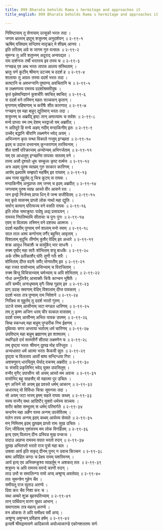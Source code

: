 ```yaml
---
title: 099 Bharata beholds Rama s hermitage and approaches it
title_english: 099 Bharata beholds Rama s hermitage and approaches it

---
```

<div class="audioEmbed"  caption="श्रीराम-हरिसीताराममूर्ति-घनपाठिभ्यां वचनम्" src="https://archive.org/download/Ramayana-recitation-Sriram-harisItArAmamUrti-Ghanapaati-v2/Kanda_2/Kanda_2_AYK-099-Sri_Rama_Darshanam.mp3"></div>

निविष्टायाम् तु सेनायाम् उत्सुको भरतः तदा ।  
जगाम भ्रातरम् द्रष्टुम् शत्रुघ्नम् अनुदर्शयन् ॥ २-९९-१  
ऋषिम् वसिष्ठम् सन्दिश्य मातृऋर् मे शीघ्रम् आनय ।  
इति तरितम् अग्रे स जागम गुरु वत्सलः ॥ २-९९-२  
सुमन्त्रः तु अपि शतुघ्नम् अदूराद् अन्वपद्यत ।  
राम दार्शनजः तर्षो भरतस्य इव तस्य च ॥ २-९९-३  
गग्च्छन्न् एव अथ भरतः तापस आलय संस्थिताम् ।  
भ्रातुः पर्ण कुटीम् श्रीमान् उटजम् च ददर्श ह ॥ २-९९-४  
शालायाः तु अग्रतः तस्या ददर्श भरतः तदा ।  
काष्टानि च अवभग्नानि पुष्पाण्य् अवचितानि च ॥ २-९९-५  
स लक्ष्मणस्य रामस्य ददर्शाश्रममीयुषः ।  
कृतं वृक्षेष्वभिज्ञानं कुशचीरैः क्वचित् क्वचित् ॥ २-९९-६  
स ददर्श वने तस्मिन् महतः सञ्चयान् कृतान् ।  
मृगाणाम् महिषाणाम् च करीषैः शीत कारणात् ॥ २-९९-७  
गग्च्छन् एव महा बाहुर् द्युतिमान् भरतः तदा ।  
शत्रुघ्नम् च अब्रवीद्द् हृष्टः तान् अमात्यामः च सर्वशः ॥ २-९९-८  
मन्ये प्राप्ताः स्म तम् देशम् भरद्वाजो यम् अब्रवीत् ।  
न अतिदूरे हि मन्ये अहम् नदीम् मन्दाकिनीम् इतः ॥ २-९९-९  
उच्चैर् बद्धानि चीराणि लक्ष्मणेन भवेद् अयम् ।  
अभिज्नान कृतः पन्था विकाले गन्तुम् इग्च्छता ॥ २-९९-१०  
इदम् च उदात्त दन्तानाम् कुन्जराणाम् तरस्विनाम् ।  
शैल पार्श्वे परिक्रान्तम् अन्योन्यम् अभिगर्जताम् ॥ २-९९-११  
यम् एव आधातुम् इग्च्छन्ति तापसाः सततम् वने ।  
तस्य असौ दृश्यते धूमः सम्कुलः कृष्ट वर्त्मनः ॥ २-९९-१२  
अत्र अहम् पुरुष व्याघ्रम् गुरु सत्कार कारिणम् ।  
आर्यम् द्रक्ष्यामि सम्हृष्टो महर्षिम् इव राघवम् ॥ २-९९-१३  
अथ गत्वा मुहूर्तम् तु चित्र कूटम् स राघवः ।  
मन्दाकिनीम् अनुप्राप्तः तम् जनम् च इदम् अब्रवीत् ॥ २-९९-१४  
जगत्याम् पुरुष व्याघ्र आस्ते वीर आसने रतः ।  
जन इन्द्रो निर्जनम् प्राप्य धिन् मे जन्म सजीवितम् ॥ २-९९-१५  
मत् कृते व्यसनम् प्राप्तो लोक नाथो महा द्युतिः ।  
सर्वान् कामान् परित्यज्य वने वसति राघवः ॥ २-९९-१६  
इति लोक समाक्रुष्टः पादेषु अद्य प्रसादयन् ।  
रामस्य निपतिष्यामि सीतायाः च पुनः पुनः ॥ २-९९-१७  
एवम् स विलपमः तस्मिन् वने दशरथ आत्मजः ।  
ददर्श महतीम् पुण्याम् पर्ण शालाम् मनो रमाम् ॥ २-९९-१८  
साल ताल अश्व कर्णानाम् पर्णैर् बहुभिर् आवृताम् ।  
विशालाम् मृदुभिः तीर्णाम् कुशैर् वेदिम् इव अध्वरे ॥ २-९९-१९  
शक्र आयुध निकाशैः च कार्मुकैर् भार साधनैः ।  
रुक्म पृष्ठैर् महा सारैः शोभिताम् शत्रु बाधकैः ॥ २-९९-२०  
अर्क रश्मि प्रतीकाशैर् घोरैः तूणी गतैः शरैः ।  
शोभिताम् दीप्त वदनैः सर्पैर् भोगवतीम् इव ॥ २-९९-२१  
महा रजत वासोभ्याम् असिभ्याम् च विराजिताम् ।  
रुक्म बिन्दु विचित्राभ्याम् चर्मभ्याम् च अपि शोभिताम् ॥ २-९९-२२  
गोधा अन्गुलित्रैर् आसाक्तैः चित्रैः कान्चन भूषितैः ।  
अरि सम्घैर् अनाधृष्याम् मृगैः सिम्ह गुहाम् इव ॥ २-९९-२३  
प्राग् उदक् स्रवणाम् वेदिम् विशालाम् दीप्त पावकाम् ।  
ददर्श भरतः तत्र पुण्याम् राम निवेशने ॥ २-९९-२४  
निरीक्ष्य स मुहूर्तम् तु ददर्श भरतो गुरुम् ।  
उटजे रामम् आसीनाम् जटा मण्डल धारिणम् ॥ २-९९-२५  
तम् तु कृष्ण अजिन धरम् चीर वल्कल वाससम् ।  
ददर्श रामम् आसीनम् अभितः पावक उपमम् ॥ २-९९-२६  
सिम्ह स्कन्धम् महा बाहुम् पुण्डरीक निभ ईक्षणम् ।  
पृथिव्याः सगर अन्ताया भर्तारम् धर्म चारिणम् ॥ २-९९-२७  
उपविष्टम् महा बाहुम् ब्रह्माणम् इव शाश्वतम् ।  
स्थण्डिले दर्भ सस्म्तीर्णे सीतया लक्ष्मणेन च ॥ २-९९-२८  
तम् दृष्ट्वा भरतः श्रीमान् दुह्ख मोह परिप्लुतः ।  
अभ्यधावत धर्म आत्मा भरतः कैकयी सुतः ॥ २-९९-२९  
दृष्ट्वा च विललाप आर्तो बाष्प सन्दिग्धया गिरा ।  
अशक्नुवन् धारयितुम् धैर्याद् वचनम् अब्रवीत् ॥ २-९९-३०  
यः संसदि प्रकृतिभिर् भवेद् युक्त उपासितुम् ।  
वन्यैर् मृगैर् उपासीनः सो अयम् आस्ते मम अग्रजः ॥ २-९९-३१  
वासोभिर् बहु साहस्रैर् यो महात्मा पुर उचितः ।  
मृग अजिने सो अयम् इह प्रवस्ते धर्मम् आचरन् ॥ २-९९-३२  
अधारयद् यो विविधाः चित्राः सुमनसः तदा ।  
सो अयम् जटा भारम् इमम् सहते राघवः कथम् ॥ २-९९-३३  
यस्य यज्नैर् यथा आदिष्टैर् युक्तो धर्मस्य सञ्चयः ।  
शरीर क्लेश सम्भूतम् स धर्मम् परिमार्गते ॥ २-९९-३४  
चन्दनेन महा अर्हेण यस्य अन्गम् उपसेवितम् ।  
मलेन तस्य अन्गम् इदम् कथम् आर्यस्य सेव्यते ॥ २-९९-३५  
मन् निमित्तम् इदम् दुह्खम् प्राप्तो रामः सुख उचितः ।  
धिग् जीवितम् नृशंसस्य मम लोक विगर्हितम् ॥ २-९९-३६  
इत्य् एवम् विलपन् दीनः प्रस्विन्न मुख पन्कजः ।  
पादाउ अप्राप्य रामस्य पपात भरतो रुदन् ॥ २-९९-३७  
दुह्ख अभितप्तो भरतो राज पुत्रो महा बलः ।  
उक्त्वा आर्य इति सकृद् दीनम् पुनर् न उवाच किञ्चन ॥ २-९९-३८  
बाष्प अपिहित कण्ठः च प्रेक्ष्य रामम् यशस्विनम् ।  
आर्य इत्य् एव अभिसम्क्रुश्य व्याहर्तुम् न अशकत् ततः ॥ २-९९-३९  
शत्रुघ्नः च अपि रामस्य ववन्दे चरणौ रुदन् ।  
ताउ उभौ स समालिन्ग्य रामो अप्य् अश्रूण्य् अवर्तयत् ॥ २-९९-४०  
ततः सुमन्त्रेण गुहेन चैव ।  
समीयतू राज सुताउ अरण्ये ।  
दिवा करः चैव निशा करः च ।  
यथा अम्बरे शुक्र बृहस्पतिभ्याम् ॥ २-९९-४१  
तान् पार्थिवान् वारण यूथप आभान् ।  
समागतामः तत्र महत्य् अरण्ये ।  
वन ओकसः ते अपि समीक्ष्य सर्वे अप्य् ।  
अश्रूण्य् अमुन्चन् प्रविहाय हर्षम् ॥ २-९९-४२  
इत्यार्षे श्रीमद्रामायणे आदिकाव्ये अयोध्याकाण्डे एकोनशततमः सर्गः